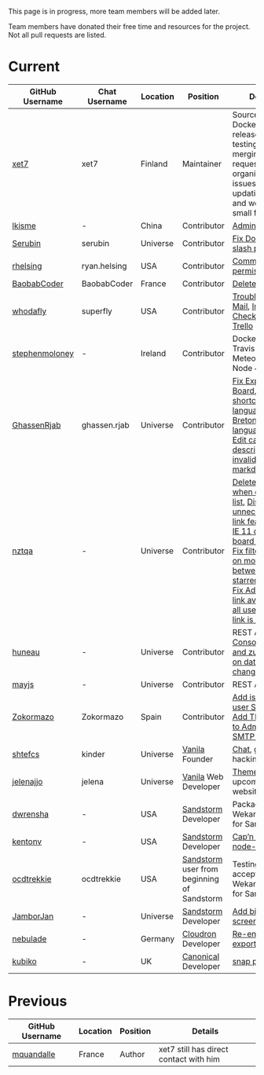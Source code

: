 This page is in progress, more team members will be added later.

Team members have donated their free time and resources for the project. Not all pull requests are listed.

# Current

GitHub Username | Chat Username | Location | Position | Details
------------ | ------------- | ------------ | ------------ | ------------
[xet7](https://github.com/xet7) | xet7 | Finland | Maintainer | Source and Docker releases, testing and merging pull requests, organizing issues, updating wiki and website, small features
[lkisme](https://github.com/lkisme) | - | China | Contributor | [Admin Panel](https://github.com/wekan/wekan/pull/871)
[Serubin](https://github.com/Serubin) | serubin | Universe | Contributor | [Fix Double slash problem](https://github.com/wekan/wekan/pull/932)
[rhelsing](https://github.com/rhelsing) | ryan.helsing | USA | Contributor | [Comment permissions](https://github.com/wekan/wekan/pull/1008)
[BaobabCoder](https://github.com/BaobabCoder) | BaobabCoder | France | Contributor | [Delete List](https://github.com/wekan/wekan/pull/1050)
[whodafly](https://github.com/whodafly) | superfly | USA | Contributor | [Troubleshooting Mail](https://github.com/wekan/wekan/wiki/Troubleshooting-Mail), [Import Checklists from Trello](https://github.com/wekan/wekan/pull/894)
[stephenmoloney](https://github.com/stephenmoloney) | - | Ireland | Contributor | Dockerfile and Travis config, Meteor 1.4 and Node 4.x port
[GhassenRjab](https://github.com/GhassenRjab) | ghassen.rjab | Universe | Contributor | [Fix Export Board](https://github.com/wekan/wekan/pull/1067), [Fix "W" shortcut](https://github.com/wekan/wekan/pull/1066), [Sort languages](https://github.com/wekan/wekan/pull/1070), [Add Breton language name](https://github.com/wekan/wekan/pull/1071), [Edit card description with invalid markdown](https://github.com/wekan/wekan/pull/1073)
[nztqa](https://github.com/nztqa) | - | Universe | Contributor | [Delete card when deleting list](https://github.com/wekan/wekan/pull/1054), [Disable unnecessary link feature](https://github.com/wekan/wekan/pull/1042), [Fix IE 11 drag board to scroll](https://github.com/wekan/wekan/pull/1052), [Fix filter reset on moving between starred boards](https://github.com/wekan/wekan/pull/1074), [Fix Admin Panel link available to all users, only link is hidden](https://github.com/wekan/wekan/pull/1076)
[huneau](https://github.com/huneau) | - | Universe | Contributor | REST API, [Console, file, and zulip logger on database changes](https://github.com/wekan/wekan/pull/1010)
[mayjs](https://github.com/mayjs) | - | Universe | Contributor | REST API
[Zokormazo](https://github.com/Zokormazo) | Zokormazo | Spain | Contributor | [Add isAdmin to user Schema](https://github.com/wekan/wekan/pull/970), [Add TLS toggle to Admin Panel SMTP setting](https://github.com/wekan/wekan/pull/960)
[shtefcs](https://github.com/shtefcs) | kinder | Universe | [Vanila](https://vanila.io) Founder | [Chat](https://chat.vanila.io/channel/wekan), growth hacking
[jelenajjo](https://github.com/jelenajjo) | jelena | Universe | [Vanila](https://vanila.io) Web Developer |  [Themes](https://github.com/wekan/wekan/issues/781), upcoming new website
[dwrensha](https://github.com/dwrensha) | - | USA | [Sandstorm](https://sandstorm.io) Developer | Packaging Wekan releases for Sandstorm
[kentonv](https://github.com/kentonv) | - | USA | [Sandstorm](https://sandstorm.io) Developer | [Cap’n Proto](https://capnproto.org) and [node-capnp](https://github.com/kentonv/node-capnp)
[ocdtrekkie](https://github.com/dwrensha) | ocdtrekkie | USA | [Sandstorm](https://sandstorm.io) user from beginning of Sandstorm | Testing and accepting Wekan releases for Sandstorm
[JamborJan](https://github.com/JamborJan) | - | Universe | [Sandstorm](https://sandstorm.io) Developer | [Add bigger screenshots](https://github.com/wekan/wekan/pull/940)
[nebulade](https://github.com/nebulade) | - | Germany | [Cloudron](https://cloudron.io) Developer | [Re-enable export](https://github.com/wekan/wekan/pull/1059)
[kubiko](https://github.com/kubiko) | - | UK | [Canonical](https://www.canonical.com) Developer | [snap package](https://github.com/wekan/wekan-snap)

# Previous

GitHub Username | Location | Position | Details
------------ | ------------- | ------------ | ------------
[mquandalle](https://github.com/mquandalle) | France | Author | xet7 still has direct contact with him